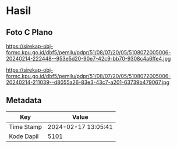 # Hasil

## Foto C Plano

https://sirekap-obj-formc.kpu.go.id/dbf5/pemilu/pdpr/51/08/07/20/05/5108072005006-20240214-222448--953e5d20-90e7-42c9-bb70-9308c4a6ffe4.jpg

https://sirekap-obj-formc.kpu.go.id/dbf5/pemilu/pdpr/51/08/07/20/05/5108072005006-20240214-211039--d8055a26-83e3-43c7-a201-63739b479067.jpg


## Metadata

| Key        | Value               |
| ---------- | ------------------- |
| Time Stamp | 2024-02-17 13:05:41 |
| Kode Dapil | 5101                |



